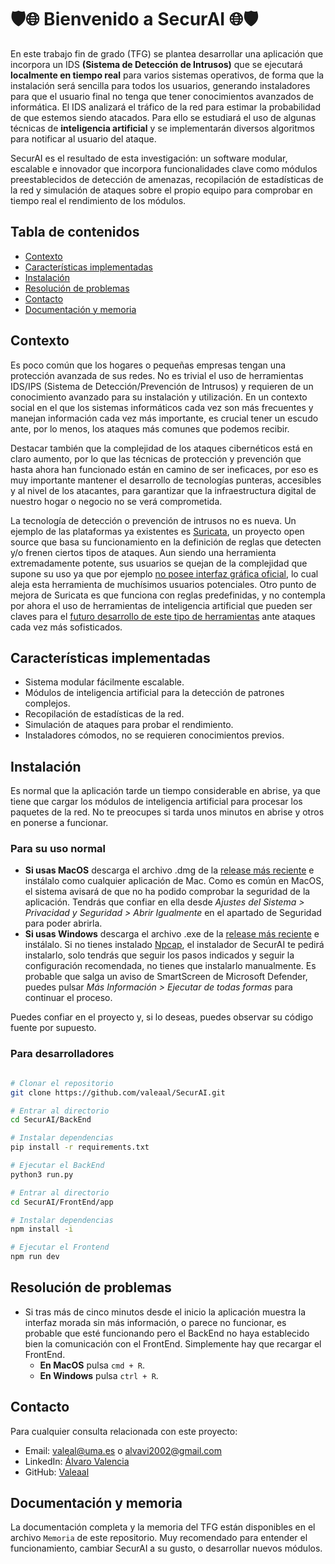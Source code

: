 # 🛡️🌐 Bienvenido a SecurAI 🌐🛡️

En este trabajo fin de grado (TFG) se plantea desarrollar una aplicación que incorpora un IDS **(Sistema de Detección de Intrusos)** que se ejecutará **localmente en tiempo real** para varios sistemas operativos, de forma que la instalación será sencilla para todos los usuarios, generando instaladores para que el usuario final no tenga que tener conocimientos avanzados de informática.
El IDS analizará el tráfico de la red para estimar la probabilidad de que estemos siendo atacados. Para ello se estudiará el uso de
algunas técnicas de **inteligencia artificial** y se implementarán diversos algoritmos para notificar al usuario del ataque.

SecurAI es el resultado de esta investigación: un software modular, escalable e innovador que incorpora funcionalidades clave como módulos preestablecidos de detección de amenazas, recopilación de estadísticas de la red y simulación de ataques sobre el propio equipo para comprobar en tiempo real el rendimiento de los módulos.

## Tabla de contenidos

- [Contexto](#contexto)
- [Características implementadas](#características-implementadas)
- [Instalación](#instalación)
- [Resolución de problemas](#resolución-de-problemas)
- [Contacto](#contacto)
- [Documentación y memoria](#documentación-y-memoria)

## Contexto

Es poco común que los hogares o pequeñas empresas tengan una protección avanzada de sus redes. No es trivial el uso de
herramientas IDS/IPS (Sistema de Detección/Prevención de Intrusos) y requieren de un conocimiento avanzado para su
instalación y utilización. En un contexto social en el que los sistemas informáticos cada vez son más frecuentes y manejan
información cada vez más importante, es crucial tener un escudo ante, por lo menos, los ataques más comunes que podemos
recibir.

Destacar también que la complejidad de los ataques cibernéticos está en claro aumento, por lo que las técnicas de protección y
prevención que hasta ahora han funcionado están en camino de ser ineficaces, por eso es muy importante mantener el desarrollo
de tecnologías punteras, accesibles y al nivel de los atacantes, para garantizar que la infraestructura digital de nuestro hogar o
negocio no se verá comprometida.

La tecnología de detección o prevención de intrusos no es nueva. Un ejemplo de las plataformas ya existentes es [Suricata](https://github.com/OISF/suricata), un proyecto open source que basa su funcionamiento en la definición de reglas que detecten y/o frenen ciertos tipos de ataques. Aun siendo una herramienta extremadamente potente, sus usuarios se quejan de la complejidad que supone su uso ya que por ejemplo
[no posee interfaz gráfica oficial](https://forum.suricata.io/t/suricata-web-gui/2901), lo cual aleja esta herramienta de muchísimos usuarios potenciales. Otro punto de mejora de Suricata es que funciona con reglas predefinidas, y no contempla por ahora el uso de herramientas de inteligencia artificial que pueden ser claves para el [futuro desarrollo de este tipo de herramientas](https://suri-oculus.com/using-ai-in-suricata-enhancing-intrusion-detection-system-capabilities/) ante ataques cada vez más sofisticados.

## Características implementadas

- Sistema modular fácilmente escalable.
- Módulos de inteligencia artificial para la detección de patrones complejos.
- Recopilación de estadísticas de la red.
- Simulación de ataques para probar el rendimiento.
- Instaladores cómodos, no se requieren conocimientos previos.

## Instalación

Es normal que la aplicación tarde un tiempo considerable en abrise, ya que tiene que cargar los módulos de inteligencia artificial para procesar los paquetes de la red. No te preocupes si tarda unos minutos en abrise y otros en ponerse a funcionar.

### Para su uso normal

- **Si usas MacOS** descarga el archivo .dmg de la [release más reciente](https://github.com/Valeaal/SecurAI/releases/latest) e instálalo como cualquier aplicación de Mac. Como es común en MacOS, el sistema avisará de que no ha podido comprobar la seguridad de la aplicación. Tendrás que confiar en ella desde *Ajustes del Sistema > Privacidad y Seguridad > Abrir Igualmente* en el apartado de Seguridad para poder abrirla.
- **Si usas Windows** descarga el archivo .exe de la [release más reciente](https://github.com/Valeaal/SecurAI/releases/latest) e instálalo. Si no tienes instalado [Npcap](https://wiki.wireshark.org/NPcap), el instalador de SecurAI te pedirá instalarlo, solo tendrás que seguir los pasos indicados y seguir la configuración recomendada, no tienes que instalarlo manualmente. Es probable que salga un aviso de SmartScreen de Microsoft Defender, puedes pulsar *Más Información > Ejecutar de todas formas* para continuar el proceso.

Puedes confiar en el proyecto y, si lo deseas, puedes observar su código fuente por supuesto.

### Para desarrolladores

```bash

# Clonar el repositorio
git clone https://github.com/valeaal/SecurAI.git

# Entrar al directorio
cd SecurAI/BackEnd

# Instalar dependencias
pip install -r requirements.txt

# Ejecutar el BackEnd
python3 run.py

# Entrar al directorio
cd SecurAI/FrontEnd/app

# Instalar dependencias
npm install -i

# Ejecutar el Frontend
npm run dev
```

## Resolución de problemas

- Si tras más de cinco minutos desde el inicio la aplicación muestra la interfaz morada sin más información, o parece no funcionar, es probable que esté funcionando pero el BackEnd no haya establecido bien la comunicación con el FrontEnd. Simplemente hay que recargar el FrontEnd.
  - **En MacOS** pulsa `cmd + R`.
  - **En Windows** pulsa `ctrl + R`.

## Contacto

Para cualquier consulta relacionada con este proyecto:

- Email: [valeal@uma.es](valeal@uma.es) o [alvavi2002@gmail.com](alvavi2002@gmail.com)
- LinkedIn: [Álvaro Valencia](www.linkedin.com/in/valeal)
- GitHub: [Valeaal](https://github.com/valeaal)

## Documentación y memoria

La documentación completa y la memoria del TFG están disponibles en el archivo `Memoria` de este repositorio. Muy recomendado para entender el funcionamiento, cambiar SecurAI a su gusto, o desarrollar nuevos módulos.

